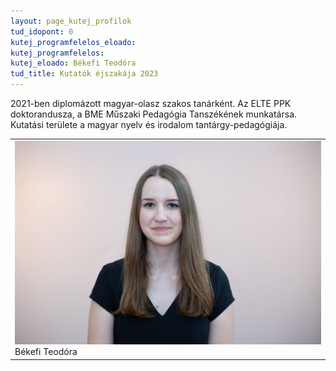 ```yaml
---
layout: page_kutej_profilok
tud_idopont: 0
kutej_programfelelos_eloado: 
kutej_programfelelos: 
kutej_eloado: Békefi Teodóra
tud_title: Kutatók éjszakája 2023
---
```

2021-ben diplomázott magyar-olasz szakos tanárként. Az ELTE PPK doktorandusza, a BME Műszaki Pedagógia Tanszékének munkatársa. Kutatási területe a magyar nyelv és irodalom tantárgy-pedagógiája.



 <table class="picture">
<tr>
<td>

<div class="gallery">
    <img src="images/bekefi_teodora.jpg" max-width="250" max-height="200">
  <div class="desc">Békefi Teodóra</div>
</div>

</td>
</tr>
</table>